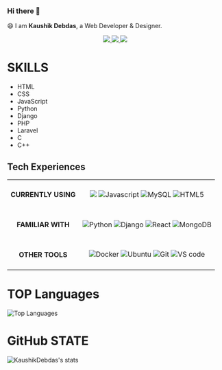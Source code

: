 ### Hi there 👋

😄 I am <strong>Kaushik Debdas</strong>, a Web Developer & Designer.

<div align="center">
  <a href="https://www.linkedin.com/in/kaushik-debdas-233589208/" target="_blank">
    <img src="https://img.shields.io/badge/-Kaushik_Debdas-blue?style=for-the-badge&logo=Linkedin&logoColor=white" />
  </a>
  <a href="mailto:kaushikdebdas27@gmail.com" target="_blank">
    <img
      src="https://img.shields.io/badge/-kaushikdebdas27@gmail.com-c14438?style=for-the-badge&logo=Gmail&logoColor=white" />
  </a>
  <a href="https://twitter.com/debdas_kaushik" target="_blank">
    <img src="https://img.shields.io/badge/-debdas_kaushik-blue?style=for-the-badge&logo=twitter&logoColor=white" />
  </a>
</div>

# SKILLS

- HTML
- CSS
- JavaScript
- Python
- Django
- PHP
- Laravel
- C
- C++

## Tech Experiences

<table>
  <tbody>
    <tr>
      <td align="center"> <h4>CURRENTLY USING</h4> </td>
      <td align="center">
        <img src="https://img.shields.io/badge/PHP7+-777BB4?style=for-the-badge&logo=php&logoColor=white" />
        <img alt="Javascript"
          src="https://img.shields.io/badge/JavaScript-323330?style=for-the-badge&logo=javascript&logoColor=F7DF1E" />
        <img alt="MySQL"
          src="https://img.shields.io/badge/MySQL-00000F?style=for-the-badge&color=42759C&logo=mysql&logoColor=white" />
        <img alt="HTML5" 
             src="https://img.shields.io/badge/-HTML5-E34F26?style=for-the-bagde&logo=html5&logoColor=white&link=https://github.com/BRdhanani" />
      </td>
    </tr>
    <tr>
      <td align="center"> <h4>FAMILIAR WITH</h4> </td>
      <td align="center">
        <img alt="Python"
          src="https://img.shields.io/badge/Python-356C9B?style=for-the-badge&logo=python&logoColor=white" />
        <img alt="Django"
          src="https://img.shields.io/badge/Django-092E20?style=for-the-badge&logo=django&logoColor=green" />
        <img alt="React"
          src="https://img.shields.io/badge/React-20232A?style=for-the-badge&logo=react&logoColor=61DAFB" />
        <img alt="MongoDB"
          src="https://img.shields.io/badge/MongoDB-4EA94B?style=for-the-badge&logo=mongodb&logoColor=white" />
      </td>
    </tr>
    <tr>
      <td align="center"> <h4>OTHER TOOLS</h4> </td>
      <td align="center">
        <img alt="Docker"
          src="https://img.shields.io/badge/Docker-2CA5E0?style=for-the-badge&logo=docker&logoColor=white" />
        <img alt="Ubuntu"
          src="https://img.shields.io/badge/Ubuntu-E95420?style=for-the-badge&logo=ubuntu&logoColor=white" />
        <img alt="Git" src="https://img.shields.io/badge/Git-F05032?style=for-the-badge&logo=git&logoColor=white" />
        <img alt="VS code"
          src="https://img.shields.io/badge/Visual_Studio_Code-0078D4?style=for-the-badge&logo=visual%20studio%20code&logoColor=white" />
      </td>
    </tr>
  </tbody>
</table>


# TOP Languages

![Top Languages](https://github-readme-stats.vercel.app/api/top-langs/?username=KaushikDebdas&show_icons=true&theme=radical)

# GitHub STATE

![KaushikDebdas's stats](https://github-readme-stats.vercel.app/api?username=KaushikDebdas&count_private=true&show_icons=true&theme=radical)
